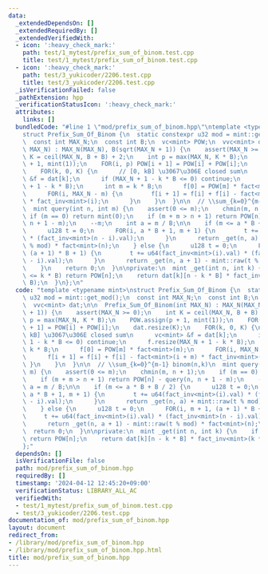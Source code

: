 ```yaml
---
data:
  _extendedDependsOn: []
  _extendedRequiredBy: []
  _extendedVerifiedWith:
  - icon: ':heavy_check_mark:'
    path: test/1_mytest/prefix_sum_of_binom.test.cpp
    title: test/1_mytest/prefix_sum_of_binom.test.cpp
  - icon: ':heavy_check_mark:'
    path: test/3_yukicoder/2206.test.cpp
    title: test/3_yukicoder/2206.test.cpp
  _isVerificationFailed: false
  _pathExtension: hpp
  _verificationStatusIcon: ':heavy_check_mark:'
  attributes:
    links: []
  bundledCode: "#line 1 \"mod/prefix_sum_of_binom.hpp\"\ntemplate <typename mint>\n\
    struct Prefix_Sum_Of_Binom {\n  static constexpr u32 mod = mint::get_mod();\n\
    \  const int MAX_N;\n  const int B;\n  vc<mint> POW;\n  vvc<mint> dat;\n\n  Prefix_Sum_Of_Binom(int\
    \ MAX_N) : MAX_N(MAX_N), B(sqrt(MAX_N + 1)) {\n    assert(MAX_N >= 0);\n    int\
    \ K = ceil(MAX_N, B + B) + 2;\n    int p = max(MAX_N, K * B);\n    POW.assign(p\
    \ + 1, mint(1));\n    FOR(i, p) POW[i + 1] = POW[i] + POW[i];\n    dat.resize(K);\n\
    \    FOR(k, 0, K) {\n      // [0, kB] \u3067\u306E closed sum\n      vc<mint>\
    \ &f = dat[k];\n      if (MAX_N + 1 - k * B <= 0) continue;\n      f.resize(MAX_N\
    \ + 1 - k * B);\n      int m = k * B;\n      f[0] = POW[m] * fact<mint>(m);\n\
    \      FOR(i, MAX_N - m) {\n        f[i + 1] = f[i] + f[i] - fact<mint>(i + m)\
    \ * fact_inv<mint>(i);\n      }\n    }\n  }\n\n  // \\sum_{k=0}^{m-1} binom(n,k)\n\
    \  mint query(int n, int m) {\n    assert(0 <= m);\n    chmin(m, n + 1);\n   \
    \ if (m == 0) return mint(0);\n    if (m + m > n + 1) return POW[n] - query(n,\
    \ n + 1 - m);\n    --m;\n    int a = m / B;\n\n    if (m <= a * B + B / 2) {\n\
    \      u128 t = 0;\n      FOR(i, a * B + 1, m + 1) {\n        t += u64(fact_inv<mint>(i).val)\
    \ * (fact_inv<mint>(n - i).val);\n      }\n      return _get(n, a) + mint::raw(t\
    \ % mod) * fact<mint>(n);\n    } else {\n      u128 t = 0;\n      FOR(i, m + 1,\
    \ (a + 1) * B + 1) {\n        t += u64(fact_inv<mint>(i).val) * (fact_inv<mint>(n\
    \ - i).val);\n      }\n      return _get(n, a + 1) - mint::raw(t % mod) * fact<mint>(n);\n\
    \    }\n    return 0;\n  }\n\nprivate:\n  mint _get(int n, int k) {\n    if (n\
    \ <= k * B) return POW[n];\n    return dat[k][n - k * B] * fact_inv<mint>(k *\
    \ B);\n  }\n};\n"
  code: "template <typename mint>\nstruct Prefix_Sum_Of_Binom {\n  static constexpr\
    \ u32 mod = mint::get_mod();\n  const int MAX_N;\n  const int B;\n  vc<mint> POW;\n\
    \  vvc<mint> dat;\n\n  Prefix_Sum_Of_Binom(int MAX_N) : MAX_N(MAX_N), B(sqrt(MAX_N\
    \ + 1)) {\n    assert(MAX_N >= 0);\n    int K = ceil(MAX_N, B + B) + 2;\n    int\
    \ p = max(MAX_N, K * B);\n    POW.assign(p + 1, mint(1));\n    FOR(i, p) POW[i\
    \ + 1] = POW[i] + POW[i];\n    dat.resize(K);\n    FOR(k, 0, K) {\n      // [0,\
    \ kB] \u3067\u306E closed sum\n      vc<mint> &f = dat[k];\n      if (MAX_N +\
    \ 1 - k * B <= 0) continue;\n      f.resize(MAX_N + 1 - k * B);\n      int m =\
    \ k * B;\n      f[0] = POW[m] * fact<mint>(m);\n      FOR(i, MAX_N - m) {\n  \
    \      f[i + 1] = f[i] + f[i] - fact<mint>(i + m) * fact_inv<mint>(i);\n     \
    \ }\n    }\n  }\n\n  // \\sum_{k=0}^{m-1} binom(n,k)\n  mint query(int n, int\
    \ m) {\n    assert(0 <= m);\n    chmin(m, n + 1);\n    if (m == 0) return mint(0);\n\
    \    if (m + m > n + 1) return POW[n] - query(n, n + 1 - m);\n    --m;\n    int\
    \ a = m / B;\n\n    if (m <= a * B + B / 2) {\n      u128 t = 0;\n      FOR(i,\
    \ a * B + 1, m + 1) {\n        t += u64(fact_inv<mint>(i).val) * (fact_inv<mint>(n\
    \ - i).val);\n      }\n      return _get(n, a) + mint::raw(t % mod) * fact<mint>(n);\n\
    \    } else {\n      u128 t = 0;\n      FOR(i, m + 1, (a + 1) * B + 1) {\n   \
    \     t += u64(fact_inv<mint>(i).val) * (fact_inv<mint>(n - i).val);\n      }\n\
    \      return _get(n, a + 1) - mint::raw(t % mod) * fact<mint>(n);\n    }\n  \
    \  return 0;\n  }\n\nprivate:\n  mint _get(int n, int k) {\n    if (n <= k * B)\
    \ return POW[n];\n    return dat[k][n - k * B] * fact_inv<mint>(k * B);\n  }\n\
    };"
  dependsOn: []
  isVerificationFile: false
  path: mod/prefix_sum_of_binom.hpp
  requiredBy: []
  timestamp: '2024-04-12 12:45:20+09:00'
  verificationStatus: LIBRARY_ALL_AC
  verifiedWith:
  - test/1_mytest/prefix_sum_of_binom.test.cpp
  - test/3_yukicoder/2206.test.cpp
documentation_of: mod/prefix_sum_of_binom.hpp
layout: document
redirect_from:
- /library/mod/prefix_sum_of_binom.hpp
- /library/mod/prefix_sum_of_binom.hpp.html
title: mod/prefix_sum_of_binom.hpp
---
```

